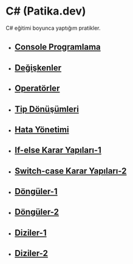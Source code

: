#  C# (Patika.dev)
C# eğitimi boyunca yaptığım pratikler.

* ## [Console Programlama](https://github.com/ezgiozbudak/c_sharp_pratikleri/tree/main/console%20programlama)
* ## [Değişkenler](https://github.com/ezgiozbudak/c_sharp_pratikleri/tree/main/Degiskenler)
* ## [Operatörler](https://github.com/ezgiozbudak/c_sharp_pratikleri/tree/main/operat%C3%B6rler)
* ## [Tip Dönüşümleri](https://github.com/ezgiozbudak/c_sharp_pratikleri/tree/main/Tip%20d%C3%B6n%C3%BC%C5%9F%C3%BCmleri)
* ## [Hata Yönetimi](https://github.com/ezgiozbudak/c_sharp_pratikleri/tree/main/Hata%20Y%C3%B6netimi)
* ## [If-else Karar Yapıları-1](https://github.com/ezgiozbudak/c_sharp_pratikleri/tree/main/If-else)
* ## [Switch-case Karar Yapıları-2 ](https://github.com/ezgiozbudak/c_sharp_pratikleri/tree/main/Switch%20case)
* ## [Döngüler-1](https://github.com/ezgiozbudak/c_sharp_pratikleri/tree/main/d%C3%B6ng%C3%BCler)
* ## [Döngüler-2 ](https://github.com/ezgiozbudak/c_sharp_pratikleri/tree/main/while-foreach)
* ## [Diziler-1 ](https://github.com/ezgiozbudak/c_sharp_pratikleri/tree/main/diziler-1)
* ## [Diziler-2](https://github.com/ezgiozbudak/c_sharp_pratikleri/tree/main/diziler-2)

